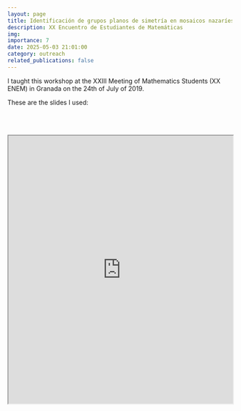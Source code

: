 ```yaml
---
layout: page
title: Identificación de grupos planos de simetría en mosaicos nazaríes
description: XX Encuentro de Estudiantes de Matemáticas
img:
importance: 7
date: 2025-05-03 21:01:00
category: outreach
related_publications: false
---
```


I taught this workshop at the XXIII Meeting of Mathematics Students (XX ENEM) in Granada on the 24th of July of 2019.

These are the slides I used:

<div style="padding-bottom: 100px; padding-top: 50px;">
<iframe src="https://drive.google.com/file/d/1s4koe3_TrCQyOaXT9XzPO_l-oQCB49f4/preview" width="100%" height="600px" allow="autoplay"></iframe>
</div>
